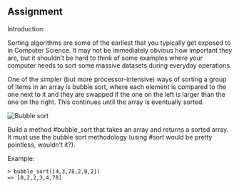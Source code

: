 ## Assignment

Introduction:

Sorting algorithms are some of the earliest that you typically get exposed to in Computer Science. It may not be immediately obvious how important they are, but it shouldn’t be hard to think of some examples where your computer needs to sort some massive datasets during everyday operations.

One of the simpler (but more processor-intensive) ways of sorting a group of items in an array is bubble sort, where each element is compared to the one next to it and they are swapped if the one on the left is larger than the one on the right. This continues until the array is eventually sorted.

![Bubble sort](https://cdn.statically.io/gh/TheOdinProject/curriculum/284f0cdc998be7e4751e29e8458323ad5d320303/ruby_programming/basic_ruby_projects/bubble_sort/img/00.gif)

Build a method #bubble_sort that takes an array and returns a sorted array. It must use the bubble sort methodology (using #sort would be pretty pointless, wouldn’t it?).

Example:

```
> bubble_sort([4,3,78,2,0,2])
=> [0,2,2,3,4,78]
```
